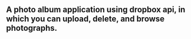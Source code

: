 ## A photo album application using dropbox api, in which you can upload, delete, and browse photographs.
